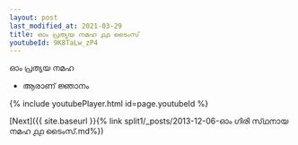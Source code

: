 ```yaml
---
layout: post
last_modified_at: 2021-03-29
title: ഓം പ്രത്യയ നമഹ ൧൧ ടൈംസ്
youtubeId: 9K8TaLw_zP4
---
```

 
 
 ഓം പ്രത്യയ നമഹ 
 
 -  ആരാണ് ജ്ഞാനം 
 
  
 
  
 
 
 
 
 
 


{% include youtubePlayer.html id=page.youtubeId %}
 
[Next]({{ site.baseurl }}{% link  split1/_posts/2013-12-06-ഓം ഗിരി സ്‌ഥനായ നമഹ ൧൧ ടൈംസ്.md%})
 
